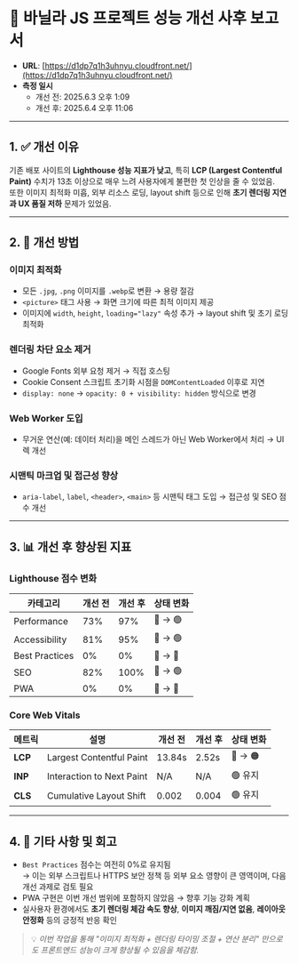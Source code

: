 # 🚀 바닐라 JS 프로젝트 성능 개선 사후 보고서

- **URL**: [https://d1dp7q1h3uhnyu.cloudfront.net/](https://d1dp7q1h3uhnyu.cloudfront.net/)
- **측정 일시**
  - 개선 전: 2025.6.3 오후 1:09
  - 개선 후: 2025.6.4 오후 11:06

---

## 1. ✅ 개선 이유

기존 배포 사이트의 **Lighthouse 성능 지표가 낮고**, 특히 **LCP (Largest Contentful Paint)** 수치가 13초 이상으로 매우 느려 사용자에게 불편한 첫 인상을 줄 수 있었음.  
또한 이미지 최적화 미흡, 외부 리소스 로딩, layout shift 등으로 인해 **초기 렌더링 지연과 UX 품질 저하** 문제가 있었음.

---

## 2. 🔧 개선 방법

### 이미지 최적화

- 모든 `.jpg`, `.png` 이미지를 `.webp`로 변환 → 용량 절감
- `<picture>` 태그 사용 → 화면 크기에 따른 최적 이미지 제공
- 이미지에 `width`, `height`, `loading="lazy"` 속성 추가 → layout shift 및 초기 로딩 최적화

### 렌더링 차단 요소 제거

- Google Fonts 외부 요청 제거 → 직접 호스팅
- Cookie Consent 스크립트 초기화 시점을 `DOMContentLoaded` 이후로 지연
- `display: none` → `opacity: 0 + visibility: hidden` 방식으로 변경

### Web Worker 도입

- 무거운 연산(예: 데이터 처리)을 메인 스레드가 아닌 Web Worker에서 처리 → UI 렉 개선

### 시맨틱 마크업 및 접근성 향상

- `aria-label`, `label`, `<header>`, `<main>` 등 시맨틱 태그 도입 → 접근성 및 SEO 점수 개선

---

## 3. 📊 개선 후 향상된 지표

### Lighthouse 점수 변화

| 카테고리       | 개선 전 | 개선 후 | 상태 변화 |
| -------------- | ------- | ------- | --------- |
| Performance    | 73%     | 97%     | 🔶 → 🟢   |
| Accessibility  | 81%     | 95%     | 🔶 → 🟢   |
| Best Practices | 0%      | 0%      | 🔴 → 🔴   |
| SEO            | 82%     | 100%    | 🔶 → 🟢   |
| PWA            | 0%      | 0%      | 🔴 → 🔴   |

### Core Web Vitals

| 메트릭  | 설명                      | 개선 전 | 개선 후 | 상태 변화 |
| ------- | ------------------------- | ------- | ------- | --------- |
| **LCP** | Largest Contentful Paint  | 13.84s  | 2.52s   | 🔴 → 🟠   |
| **INP** | Interaction to Next Paint | N/A     | N/A     | 🟢 유지   |
| **CLS** | Cumulative Layout Shift   | 0.002   | 0.004   | 🟢 유지   |

---

## 4. 📌 기타 사항 및 회고

- `Best Practices` 점수는 여전히 0%로 유지됨  
  → 이는 외부 스크립트나 HTTPS 보안 정책 등 외부 요소 영향이 큰 영역이며, 다음 개선 과제로 검토 필요
- PWA 구현은 이번 개선 범위에 포함하지 않았음 → 향후 기능 강화 계획
- 실사용자 환경에서도 **초기 렌더링 체감 속도 향상**, **이미지 깨짐/지연 없음**, **레이아웃 안정화** 등의 긍정적 반응 확인

> 💡 _이번 작업을 통해 "이미지 최적화 + 렌더링 타이밍 조절 + 연산 분리" 만으로도 프론트엔드 성능이 크게 향상될 수 있음을 체감함._
